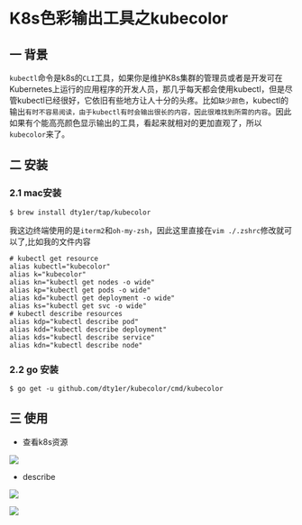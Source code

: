 # K8s色彩输出工具之kubecolor 

## 一 背景



`kubectl`命令是k8s的`CLI`工具，如果你是维护K8s集群的管理员或者是开发可在Kubernetes上运行的应用程序的开发人员，那几乎每天都会使用kubectl，但是尽管kubectl已经很好，它依旧有些地方让人十分的头疼。比如`缺少颜色`，kubectl的输出`有时不容易阅读，由于kubectl有时会输出很长的内容，因此很难找到所需的内容`。因此如果有个能高亮颜色显示输出的工具，看起来就相对的更加直观了，所以`kubecolor`来了。

## 二 安装

### 2.1 mac安装

```shell
$ brew install dty1er/tap/kubecolor
```

我这边终端使用的是`iterm2`和`oh-my-zsh`，因此这里直接在`vim ./.zshrc`修改就可以了,比如我的文件内容

```shell
# kubectl get resource
alias kubectl="kubecolor"
alias k="kubecolor"
alias kn="kubectl get nodes -o wide"
alias kp="kubectl get pods -o wide"
alias kd="kubectl get deployment -o wide"
alias ks="kubectl get svc -o wide"
# kubectl describe resources
alias kdp="kubectl describe pod"
alias kdd="kubectl describe deployment"
alias kds="kubectl describe service"
alias kdn="kubectl describe node"
```

### 2.2 go 安装

``` 
$ go get -u github.com/dty1er/kubecolor/cmd/kubecolor
```

## 三 使用

* 查看k8s资源

![](https://kaliarch-bucket-1251990360.cos.ap-beijing.myqcloud.com/blog_img/20211002202409.png)

* describe

![](https://kaliarch-bucket-1251990360.cos.ap-beijing.myqcloud.com/blog_img/20211002202457.png)

![](https://kaliarch-bucket-1251990360.cos.ap-beijing.myqcloud.com/blog_img/20211003194620.png)